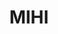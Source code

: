 ---
lastmod: '2025-04-06T06:05:20+00:00'
latitude: -30.540297
layout: suburb
longitude: 151.297519
postcode: '2358'
state: NSW
title: MIHI
url: /nsw/mihi/
---